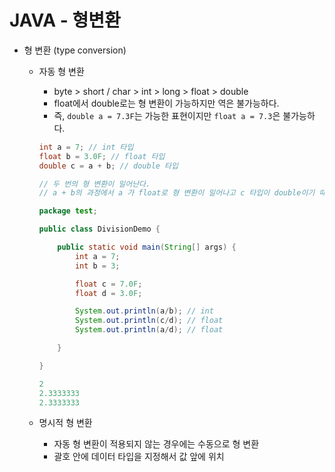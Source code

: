 # JAVA - 형변환

- 형 변환 (type conversion)
  
  - 자동 형 변환
    
    - byte > short / char > int > long > float > double
    - float에서 double로는 형 변환이 가능하지만 역은 불가능하다.
    - 즉, `double a = 7.3F`는 가능한 표현이지만 `float a = 7.3`은 불가능하다.
    
    ```java
    int a = 7; // int 타입
    float b = 3.0F; // float 타입
    double c = a + b; // double 타입
    
    // 두 번의 형 변환이 일어난다.
    // a + b의 과정에서 a 가 float로 형 변환이 일어나고 c 타입이 double이기 때문에 최종적으로 double로 형 변환이 일어난다.
    ```
    
    ```java
    package test;
    
    public class DivisionDemo {
    
        public static void main(String[] args) {
            int a = 7;
            int b = 3;
    
            float c = 7.0F;
            float d = 3.0F;
    
            System.out.println(a/b); // int
            System.out.println(c/d); // float
            System.out.println(a/d); // float
    
        }
    
    }
    ```
    
    ```java
    2
    2.3333333
    2.3333333
    ```
  
  - 명시적 형 변환
    
    - 자동 형 변환이 적용되지 않는 경우에는 수동으로 형 변환
    - 괄호 안에 데이터 타입을 지정해서 값 앞에 위치
